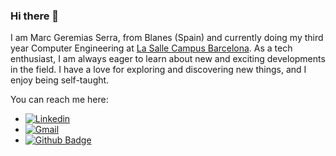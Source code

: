 ### Hi there 👋

I am Marc Geremias Serra, from Blanes (Spain) and currently doing my third year Computer Engineering at [La Salle Campus Barcelona](https://www.salleurl.edu). As a tech enthusiast, I am always eager to learn about new and exciting developments in the field. I have a love for exploring and discovering new things, and I enjoy being self-taught.

You can reach me here:

- [![Linkedin](https://img.shields.io/badge/-LinkedIn-blue?style=flat&logo=Linkedin&logoColor=white)](https://www.linkedin.com/in/marcgeremias/)
- [![Gmail](https://img.shields.io/badge/-Gmail-c14438?style=flat&logo=Gmail&logoColor=white)](mailto:marcgeremiasserra@gmail.com)
- [![Github Badge](https://img.shields.io/badge/-Github-232323?logo=Github&logoColor=white&link=https://space.bilibili.com/7708412)](https://github.com/marcgeremias)
  
